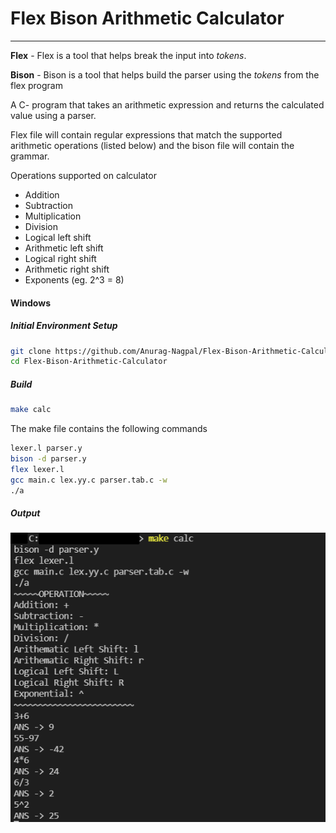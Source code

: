# Flex Bison Arithmetic Calculator 

---

**Flex** - Flex is a tool that helps break the input into *tokens*.

**Bison** - Bison is a tool that helps build the parser using the *tokens*  from the flex program

A C- program that takes  an arithmetic expression and returns the calculated value using a parser.

Flex file will contain regular expressions that match the supported arithmetic operations (listed below) and the bison file will contain the grammar.

Operations supported on calculator 

* Addition
* Subtraction
* Multiplication
* Division
* Logical left shift
* Arithmetic left shift
* Logical right shift
* Arithmetic right shift
* Exponents (eg. 2^3 = 8)

#### Windows

##### Initial Environment Setup 

```bash 
git clone https://github.com/Anurag-Nagpal/Flex-Bison-Arithmetic-Calculator.git
cd Flex-Bison-Arithmetic-Calculator
```

##### Build 

```bash
make calc 
```

The make file contains the following commands 

```bash
lexer.l parser.y
bison -d parser.y
flex lexer.l
gcc main.c lex.yy.c parser.tab.c -w
./a
```

##### Output 

![Output Image](https://github.com/Anurag-Nagpal/Flex-Bison-Arithmetic-Calculator/blob/master/output.png)

